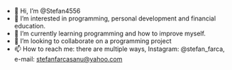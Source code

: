 - 👋 Hi, I’m @Stefan4556
- 👀 I’m interested in programming, personal development and financial education.
- 🌱 I’m currently learning programming and how to improve myself.
- 💞️ I’m looking to collaborate on a programming project
- 📫 How to reach me: there are multiple ways, Instagram: @stefan_farca, e-mail: stefanfarcasanu@yahoo.com

<!---
Stefan4556/Stefan4556 is a ✨ special ✨ repository because its `README.md` (this file) appears on your GitHub profile.
You can click the Preview link to take a look at your changes.
--->
